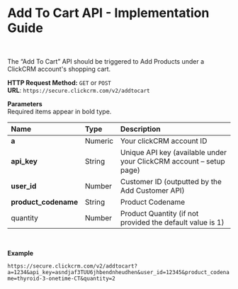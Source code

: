 <h1>Add To Cart API - Implementation Guide</h1><br>
<p>The “Add To Cart” API should be triggered to Add Products under a ClickCRM account's shopping cart.</p>
<p><strong>HTTP Request Method:</strong> <code>GET</code> or <code>POST</code><br>
<strong>URL</strong>: <code>https://secure.clickcrm.com/v2/addtocart</code><br></p>
<p><strong>Parameters</strong><br>
Required items appear in bold type.</p>
<table>
<thead>
<tr>
<th align="left">Name</th>
<th align="left">Type</th>
<th align="left">Description</th>
</tr>
</thead>
<tbody>
<tr>
<td align="left"><strong>a<strong></td>
<td align="left">Numeric</td>
<td align="left">Your clickCRM account ID</td>
</tr>
<tr>
<td align="left"><strong>api_key</strong></td>
<td align="left">String</td>
<td align="left">Unique API key (available under your ClickCRM account – setup page)</td>
</tr>
<tr>
<td align="left"><strong>user_id</strong></td>
<td align="left">Number</td>
<td align="left">Customer ID (outputted by the Add Customer API)</td>
</tr>
<td align="left"><strong>product_codename</strong></td>
<td align="left">String</td>
<td align="left">Product Codename</td>
</tr>
<td align="left">quantity</td>
<td align="left">Number</td>
<td align="left">Product Quantity (if not provided the default value is 1)</td>
</tr>
<tr>
</tbody>
</table>
<br>
<p><strong>Example</strong></p>
<p><code>https://secure.clickcrm.com/v2/addtocart?a=1234&api_key=asndjaf3TUU6jhbendnheudhen&user_id=12345&product_codename=thyroid-3-onetime-CT&quantity=2</code><br>
